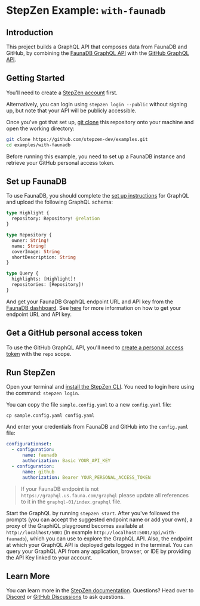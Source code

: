 # StepZen Example: `with-faunadb`

## Introduction

This project builds a GraphQL API that composes data from FaunaDB and GitHub, by combining the [FaunaDB GraphQL API](https://docs.fauna.com/fauna/current/api/graphql) with the [GitHub GraphQL API](https://docs.github.com/en/graphql).

## Getting Started

You'll need to create a [StepZen account](https://stepzen.com/signup) first.

Alternatively, you can login using `stepzen login --public` without signing up, but note that your API will be publicly accessible.

Once you've got that set up, [git clone](https://www.atlassian.com/git/tutorials/setting-up-a-repository/git-clone) this repository onto your machine and open the working directory:

```bash
git clone https://github.com/stepzen-dev/examples.git
cd examples/with-faunadb
```

Before running this example, you need to set up a FaunaDB instance and retrieve your GitHub personal access token.

## Set up FaunaDB

To use FaunaDB, you should complete the [set up instructions](https://docs.fauna.com/fauna/current/learn/quick_start/gql_quick_start) for GraphQL and upload the following GraphQL schema:

```graphql
type Highlight {
  repository: Repository! @relation
}

type Repository {
  owner: String!
  name: String!
  coverImage: String
  shortDescription: String
}

type Query {
  highlights: [Highlight]!
  repositories: [Repository]!
}
```

And get your FaunaDB GraphQL endpoint URL and API key from the [FaunaDB dashboard](https://dashboard.fauna.com/). See [here](https://docs.fauna.com/fauna/current/api/graphql/endpoints) for more information on how to get your endpoint URL and API key.

## Get a GitHub personal access token

To use the GitHub GraphQL API, you'll need to [create a personal access token](https://docs.github.com/en/github/authenticating-to-github/creating-a-personal-access-token) with the `repo` scope.

## Run StepZen

Open your terminal and [install the StepZen CLI](https://stepzen.com/docs/quick-start). You need to login here using the command: `stepzen login`.

You can copy the file `sample.config.yaml` to a new `config.yaml` file:

```
cp sample.config.yaml config.yaml
```

And enter your credentials from FaunaDB and GitHub into the `config.yaml` file:

```yaml
configurationset:
  - configuration:
      name: faunadb
      authorization: Basic YOUR_API_KEY
  - configuration:
      name: github
      authorization: Bearer YOUR_PERSONAL_ACCESS_TOKEN
```

> If your FaunaDB endpoint is not `https://graphql.us.fauna.com/graphql` please update all references to it in the `graphql-01/index.graphql` file.

Start the GraphQL by running `stepzen start`. After you've followed the prompts (you can accept the suggested endpoint name or add your own), a proxy of the GraphiQL playground becomes available at `http://localhost/5001` (in example `http://localhost:5001/api/with-faunadb`), which you can use to explore the GraphQL API. Also, the endpoint at which your GraphQL API is deployed gets logged in the terminal. You can query your GraphQL API from any application, browser, or IDE by providing the API Key linked to your account.

## Learn More

You can learn more in the [StepZen documentation](https://stepzen.com/docs). Questions? Head over to [Discord](https://discord.gg/9k2VdPn2FR) or [GitHub Discussions](https://github.com/stepzen-dev/examples/discussions) to ask questions.
